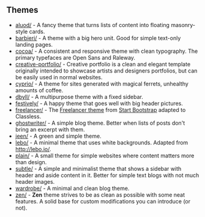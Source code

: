 ## Themes

* [aluod/](aluod//) - A fancy theme that turns lists of content into floating masonry-style cards.
* [barbieri/](barbieri//) - A theme with a big hero unit. Good for simple text-only landing pages.
* [cocoa/](cocoa//) - A consistent and responsive theme with clean typography. The primary typefaces are Open Sans and Raleway.
* [creative-portfolio/](creative-portfolio//) - Creative portfolio is a clean and elegant template originally intended to showcase artists and designers portfolios, but can be easily used in normal websites.
* [cyprio/](cyprio//) - A theme for sites generated with magical ferrets, unhealthy amounts of coffee.
* [dbyll/](dbyll//) - A multipurpose theme with a fixed sidebar.
* [festively/](festively//) - A happy theme that goes well with big header pictures.
* [freelancer/](freelancer//) - The [Freelancer theme](http://startbootstrap.com/template-overviews/freelancer/) from [Start Bootstrap](http://startbootstrap.com/) adapted to Classless.
* [ghostwriter/](ghostwriter//) - A simple blog theme. Better when lists of posts don't bring an excerpt with them.
* [jeen/](jeen//) - A green and simple theme.
* [lebo/](lebo//) - A minimal theme that uses white backgrounds. Adapted from http://lebo.io/.
* [plain/](plain//) - A small theme for simple websites where content matters more than design.
* [subtle/](subtle//) - A simple and minimalist theme that shows a sidebar with header and aside content in it. Better for simple text blogs with not much header images.
* [wardrobe/](wardrobe//) - A minimal and clean blog theme.
* [zen/](zen//) - **Zen** theme strives to be as clean as possible with some neat features. A solid base for custom modifications you can introduce (or not).
